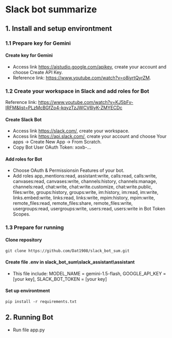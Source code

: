 # Slack bot summarize
## 1. Install and setup environtment 
### 1.1 Prepare key for Gemini
#### Create key for Gemini
- Access link https://aistudio.google.com/apikey, create your account and choose Create API Key.
- Reference link: https://www.youtube.com/watch?v=o8iyrtQyrZM.
### 1.2 Create your workspace in Slack and add roles for Bot
Reference link: https://www.youtube.com/watch?v=KJ5bFv-IRFM&list=PLzMcBGfZo4-kqyzTzJWCV6lyK-ZMYECDc  
#### Create Slack Bot 
- Access link https://slack.com/, create your workspace.
- Access link https://api.slack.com/, create your account and choose Your apps -> Create New App -> From Scratch.
- Copy Bot User OAuth Token: xoxb-...
#### Add roles for Bot
- Choose OAuth & Permissionsin Features of your bot.
- Add roles app_mentions:read, assistant:write, calls:read, calls:write, canvases:read, canvases:write, channels:history, channels:manage, channels:read, chat:write, chat:write.customize, chat:write.public, files:write, groups:history, groups:write, im:history, im:read, im:write, links.embed:write, links:read, links:write, mpim:history, mpim:write, remote_files:read, remote_files:share, remote_files:write, usergroups:read, usergroups:write, users:read, users:write in Bot Token Scopes.
### 1.3 Prepare for running 
#### Clone repository
```git clone https://github.com/Dat1908/slack_bot_sum.git```
#### Create file .env in slack_bot_sum\slack_assistant\assistant
- This file include: MODEL_NAME = gemini-1.5-flash, GOOGLE_API_KEY = [your key], SLACK_BOT_TOKEN = [your key]
#### Set up environtment
```pip install -r requirements.txt```
## 2. Running Bot
- Run file app.py
